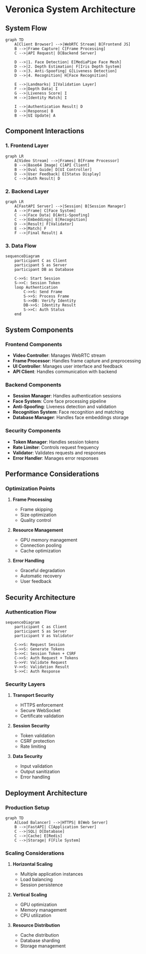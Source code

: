 # Veronica System Architecture

## System Flow
```mermaid
graph TD
    A[Client Browser] -->|WebRTC Stream| B[Frontend JS]
    B -->|Frame Capture| C[Frame Processing]
    C -->|API Request| D[Backend Server]
    
    D -->|1. Face Detection| E[MediaPipe Face Mesh]
    D -->|2. Depth Estimation| F[Iris Depth System]
    D -->|3. Anti-Spoofing| G[Liveness Detection]
    D -->|4. Recognition| H[Face Recognition]
    
    E -->|Landmarks| I[Validation Layer]
    F -->|Depth Data| I
    G -->|Liveness Score| I
    H -->|Identity Match| I
    
    I -->|Authentication Result| D
    D -->|Response| B
    B -->|UI Update| A
```

## Component Interactions

### 1. Frontend Layer
```mermaid
graph LR
    A[Video Stream] -->|Frames| B[Frame Processor]
    B -->|Base64 Image| C[API Client]
    B -->|Oval Guide| D[UI Controller]
    D -->|User Feedback| E[Status Display]
    C -->|Auth Result| D
```

### 2. Backend Layer
```mermaid
graph LR
    A[FastAPI Server] -->|Session| B[Session Manager]
    A -->|Frame| C[Face System]
    C -->|Face Data| D[Anti-Spoofing]
    C -->|Embeddings| E[Recognition]
    D -->|Result| F[Validator]
    E -->|Match| F
    F -->|Final Result| A
```

### 3. Data Flow
```mermaid
sequenceDiagram
    participant C as Client
    participant S as Server
    participant DB as Database
    
    C->>S: Start Session
    S->>C: Session Token
    loop Authentication
        C->>S: Send Frame
        S->>S: Process Frame
        S->>DB: Verify Identity
        DB->>S: Identity Result
        S->>C: Auth Status
    end
```

## System Components

### Frontend Components
- **Video Controller**: Manages WebRTC stream
- **Frame Processor**: Handles frame capture and preprocessing
- **UI Controller**: Manages user interface and feedback
- **API Client**: Handles communication with backend

### Backend Components
- **Session Manager**: Handles authentication sessions
- **Face System**: Core face processing pipeline
- **Anti-Spoofing**: Liveness detection and validation
- **Recognition System**: Face recognition and matching
- **Database Manager**: Handles face embeddings storage

### Security Components
- **Token Manager**: Handles session tokens
- **Rate Limiter**: Controls request frequency
- **Validator**: Validates requests and responses
- **Error Handler**: Manages error responses

## Performance Considerations

### Optimization Points
1. **Frame Processing**
   - Frame skipping
   - Size optimization
   - Quality control

2. **Resource Management**
   - GPU memory management
   - Connection pooling
   - Cache optimization

3. **Error Handling**
   - Graceful degradation
   - Automatic recovery
   - User feedback

## Security Architecture

### Authentication Flow
```mermaid
sequenceDiagram
    participant C as Client
    participant S as Server
    participant V as Validator
    
    C->>S: Request Session
    S->>S: Generate Tokens
    S->>C: Session Token + CSRF
    C->>S: Auth Request + Tokens
    S->>V: Validate Request
    V->>S: Validation Result
    S->>C: Auth Response
```

### Security Layers
1. **Transport Security**
   - HTTPS enforcement
   - Secure WebSocket
   - Certificate validation

2. **Session Security**
   - Token validation
   - CSRF protection
   - Rate limiting

3. **Data Security**
   - Input validation
   - Output sanitization
   - Error handling

## Deployment Architecture

### Production Setup
```mermaid
graph TD
    A[Load Balancer] -->|HTTPS| B[Web Server]
    B -->|FastAPI| C[Application Server]
    C -->|SQL| D[Database]
    C -->|Cache| E[Redis]
    C -->|Storage| F[File System]
```

### Scaling Considerations
1. **Horizontal Scaling**
   - Multiple application instances
   - Load balancing
   - Session persistence

2. **Vertical Scaling**
   - GPU optimization
   - Memory management
   - CPU utilization

3. **Resource Distribution**
   - Cache distribution
   - Database sharding
   - Storage management 